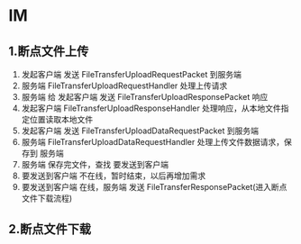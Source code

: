 # IM
## 1.断点文件上传
1. 发起客户端 发送 FileTransferUploadRequestPacket 到服务端
2. 服务端 FileTransferUploadRequestHandler 处理上传请求
3. 服务端 给 发起客户端 发送 FileTransferUploadResponsePacket 响应
4. 发起客户端 FileTransferUploadResponseHandler 处理响应，从本地文件指定位置读取本地文件
5. 发起客户端 发送 FileTransferUploadDataRequestPacket 到服务端
6. 服务端 FileTransferUploadDataRequestHandler 处理上传文件数据请求，保存到 服务端
7. 服务端 保存完文件，查找 要发送到客户端
8. 要发送到客户端 不在线，暂时结束，以后再增加需求
9. 要发送到客户端 在线，服务端 发送 FileTransferResponsePacket(进入断点文件下载流程)

     

## 2.断点文件下载